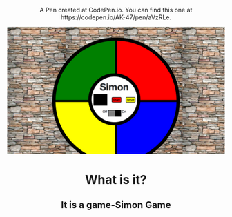 <p align="center">A Pen created at CodePen.io. You can find this one at https://codepen.io/AK-47/pen/aVzRLe.</p>

<img src="https://github.com/YKalashnikov/simon-game/blob/gh-pages/1312321.aVzRLe.34b382bb-eb00-4445-bc6d-41f94234a514.png"/>
<h1 align="center">What is it?</h1>
<h2 align="center">It is a game-Simon Game</h2>
<font color="red"><p align="center" CSS, JavaScript</p> </font>

 
